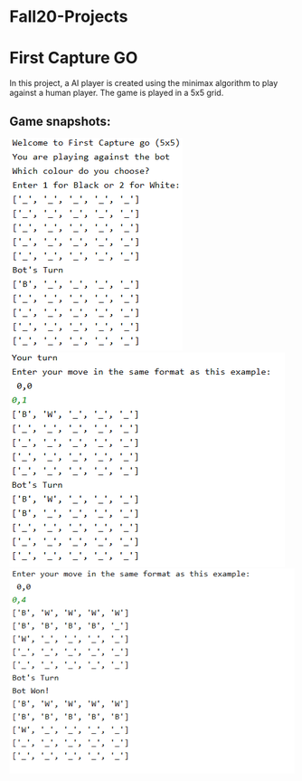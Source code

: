 # Fall20-Projects
# First Capture GO
In this project, a AI player is created using the minimax algorithm to play against a human player.
The game is played in a 5x5 grid.



## Game snapshots:
![alt text](https://github.com/siddharthshetty08/Fall20-Projects/blob/main/images/game_snapshot.PNG)
![alt text](https://github.com/siddharthshetty08/Fall20-Projects/blob/main/images/game_snapshot1.PNG)
![alt text](https://github.com/siddharthshetty08/Fall20-Projects/blob/main/images/game_snapshot3.PNG)
